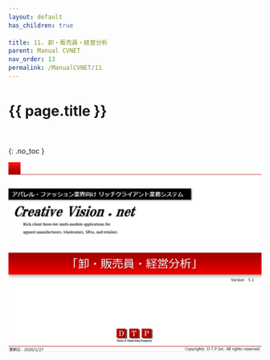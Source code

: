 ```yaml
---
layout: default
has_children: true

title: 11. 卸・販売員・経営分析
parent: Manual CVNET
nav_order: 13
permalink: /ManualCVNET/11
---
```


# {{ page.title }}　<br/><br/>

{: .no_toc }


<a href="/img/OroshiHanbaiin/OH1.PNG" target="_blank">
<img src="/img/OroshiHanbaiin/OH1.PNG" alt="login image"></a>